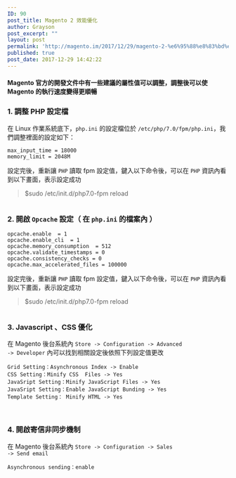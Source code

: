 ```yaml
---
ID: 90
post_title: Magento 2 效能優化
author: Grayson
post_excerpt: ""
layout: post
permalink: 'http://magento.im/2017/12/29/magento-2-%e6%95%88%e8%83%bd%e5%84%aa%e5%8c%96/'
published: true
post_date: 2017-12-29 14:42:22
---
```

<h4>Magento 官方的開發文件中有一些建議的屬性值可以調整，調整後可以使Magento 的執行速度變得更順暢</h4>

<h3>1. 調整 PHP 設定檔</h3>

在 Linux 作業系統底下，<code>php.ini</code> 的設定檔位於 <code>/etc/php/7.0/fpm/php.ini</code>，我們調整裡面的設定如下：

<pre class="line-numbers prism-highlight" data-start="1"><code class="language-sh">max_input_time = 18000
memory_limit = 2048M
</code></pre>

設定完後，重新讓 <code>PHP</code> 讀取 fpm 設定值，鍵入以下命令後，可以在 <code>PHP</code> 資訊內看到以下畫面，表示設定成功

<blockquote>
  $sudo /etc/init.d/php7.0-fpm reload
</blockquote>

<img src="http://magento.im/wp-content/uploads/2017/12/%E8%9E%A2%E5%B9%95%E5%BF%AB%E7%85%A7-2017-12-29-22.33.23.png" alt="" />
<br>

<h3>2. 開啟 <code>Opcache</code> 設定（ 在 <code>php.ini</code> 的檔案內 ）</h3>

<pre class="line-numbers prism-highlight" data-start="1"><code class="language-sh">opcache.enable  = 1
opcache.enable_cli  = 1
opcache.memory_consumption  = 512
opcache.validate_timestamps = 0
opcache.consistency_checks = 0
opcache.max_accelerated_files = 100000
</code></pre>

設定完後，重新讓 <code>PHP</code>  讀取 fpm 設定值，鍵入以下命令後，可以在 <code>PHP</code> 資訊內看到以下畫面，表示設定成功

<blockquote>
  $sudo /etc/init.d/php7.0-fpm reload
</blockquote>

<img src="http://magento.im/wp-content/uploads/2017/12/%E8%9E%A2%E5%B9%95%E5%BF%AB%E7%85%A7-2017-12-29-22.37.35.png" alt="" />

<h3>3. Javascript 、CSS 優化</h3>

在 Magento 後台系統內 <code>Store -&gt; Configuration -&gt; Advanced -&gt; Developer</code> 內可以找到相關設定後依照下列設定值更改

<pre class="line-numbers prism-highlight" data-start="1"><code class="language-sh">Grid Setting：Asynchronous Index -&gt; Enable
CSS Setting：Minify CSS  Files -&gt; Yes
JavaSript Setting：Minify JavaScript Files -&gt; Yes
JavaSript Setting：Enable JavaScript Bunding -&gt; Yes
Template Setting： Minify HTML -&gt; Yes
</code></pre>

<br>

<h3>4. 開啟寄信非同步機制</h3>

在 Magento 後台系統內 <code>Store -&gt; Configuration -&gt; Sales -&gt; Send email</code>

<pre class="line-numbers prism-highlight" data-start="1"><code class="language-sh">Asynchronous sending：enable
</code></pre>
